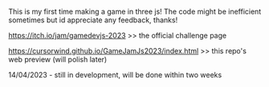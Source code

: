 This is my first time making a game in three js! The code might be inefficient sometimes but id appreciate any feedback, thanks!

https://itch.io/jam/gamedevjs-2023 >> the official challenge page

https://cursorwind.github.io/GameJamJs2023/index.html >> this repo's web preview (will polish later)

14/04/2023 - still in development, will be done within two weeks